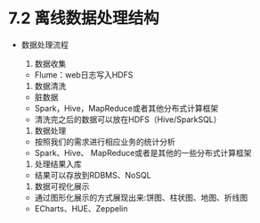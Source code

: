 # 7.2 离线数据处理结构

- 数据处理流程

  1. 数据收集
    - Flume：web日志写入HDFS
  1. 数据清洗
    - 脏数据
    - Spark，Hive，MapReduce或者其他分布式计算框架
    - 清洗完之后的数据可以放在HDFS（Hive/SparkSQL）
  1. 数据处理
    - 按照我们的需求进行相应业务的统计分析
    - Spark、Hive、 MapReduce或者是其他的一些分布式计算框架
  1. 处理结果入库 
    - 结果可以存放到RDBMS、NoSQL
  1. 数据可视化展示
    - 通过图形化展示的方式展现出来:饼图、柱状图、地图、折线图
    - ECharts、HUE、Zeppelin